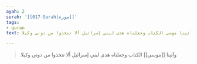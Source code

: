 ```yaml
---
ayah: 2
surah: '[[017-Surah|سورة]]'
tags:
- quran
text: وآتينا موسى الكتاب وجعلناه هدى لبني إسرائيل ألا تتخذوا من دوني وكيلا

---
```

> وآتينا [[موسى]] الكتاب وجعلناه هدى لبني إسرائيل ألا تتخذوا من دوني وكيلا
